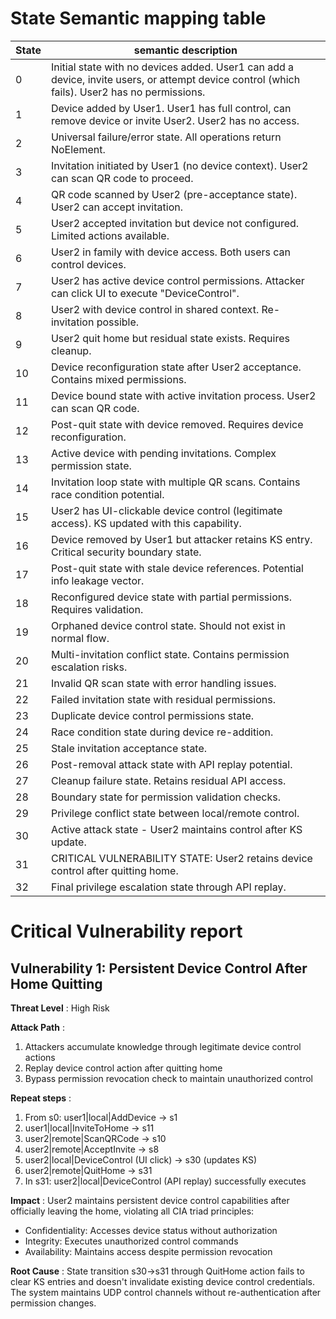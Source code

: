 # State Semantic mapping table
State | semantic description
-----|---------
0 | Initial state with no devices added. User1 can add a device, invite users, or attempt device control (which fails). User2 has no permissions.
1 | Device added by User1. User1 has full control, can remove device or invite User2. User2 has no access.
2 | Universal failure/error state. All operations return NoElement.
3 | Invitation initiated by User1 (no device context). User2 can scan QR code to proceed.
4 | QR code scanned by User2 (pre-acceptance state). User2 can accept invitation.
5 | User2 accepted invitation but device not configured. Limited actions available.
6 | User2 in family with device access. Both users can control devices.
7 | User2 has active device control permissions. Attacker can click UI to execute "DeviceControl".
8 | User2 with device control in shared context. Re-invitation possible.
9 | User2 quit home but residual state exists. Requires cleanup.
10 | Device reconfiguration state after User2 acceptance. Contains mixed permissions.
11 | Device bound state with active invitation process. User2 can scan QR code.
12 | Post-quit state with device removed. Requires device reconfiguration.
13 | Active device with pending invitations. Complex permission state.
14 | Invitation loop state with multiple QR scans. Contains race condition potential.
15 | User2 has UI-clickable device control (legitimate access). KS updated with this capability.
16 | Device removed by User1 but attacker retains KS entry. Critical security boundary state.
17 | Post-quit state with stale device references. Potential info leakage vector.
18 | Reconfigured device state with partial permissions. Requires validation.
19 | Orphaned device control state. Should not exist in normal flow.
20 | Multi-invitation conflict state. Contains permission escalation risks.
21 | Invalid QR scan state with error handling issues.
22 | Failed invitation state with residual permissions.
23 | Duplicate device control permissions state.
24 | Race condition state during device re-addition.
25 | Stale invitation acceptance state.
26 | Post-removal attack state with API replay potential.
27 | Cleanup failure state. Retains residual API access.
28 | Boundary state for permission validation checks.
29 | Privilege conflict state between local/remote control.
30 | Active attack state - User2 maintains control after KS update.
31 | CRITICAL VULNERABILITY STATE: User2 retains device control after quitting home.
32 | Final privilege escalation state through API replay.

# Critical Vulnerability report
## Vulnerability 1: Persistent Device Control After Home Quitting
**Threat Level** : High Risk

**Attack Path** :
1. Attackers accumulate knowledge through legitimate device control actions
2. Replay device control action after quitting home
3. Bypass permission revocation check to maintain unauthorized control

**Repeat steps** :
1. From s0: user1|local|AddDevice -> s1
2. user1|local|InviteToHome -> s11
3. user2|remote|ScanQRCode -> s10
4. user2|remote|AcceptInvite -> s8
5. user2|local|DeviceControl (UI click) -> s30 (updates KS)
6. user2|remote|QuitHome -> s31
7. In s31: user2|local|DeviceControl (API replay) successfully executes

**Impact** : 
User2 maintains persistent device control capabilities after officially leaving the home, violating all CIA triad principles:
- Confidentiality: Accesses device status without authorization
- Integrity: Executes unauthorized control commands
- Availability: Maintains access despite permission revocation

**Root Cause** :
State transition s30->s31 through QuitHome action fails to clear KS entries and doesn't invalidate existing device control credentials. The system maintains UDP control channels without re-authentication after permission changes.